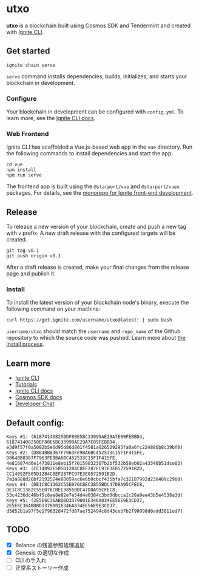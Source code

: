 # utxo
**utxo** is a blockchain built using Cosmos SDK and Tendermint and created with [Ignite CLI](https://ignite.com/cli).

## Get started

```
ignite chain serve
```

`serve` command installs dependencies, builds, initializes, and starts your blockchain in development.

### Configure

Your blockchain in development can be configured with `config.yml`. To learn more, see the [Ignite CLI docs](https://docs.ignite.com).

### Web Frontend

Ignite CLI has scaffolded a Vue.js-based web app in the `vue` directory. Run the following commands to install dependencies and start the app:

```
cd vue
npm install
npm run serve
```

The frontend app is built using the `@starport/vue` and `@starport/vuex` packages. For details, see the [monorepo for Ignite front-end development](https://github.com/ignite/web).

## Release
To release a new version of your blockchain, create and push a new tag with `v` prefix. A new draft release with the configured targets will be created.

```
git tag v0.1
git push origin v0.1
```

After a draft release is created, make your final changes from the release page and publish it.

### Install
To install the latest version of your blockchain node's binary, execute the following command on your machine:

```
curl https://get.ignite.com/username/utxo@latest! | sudo bash
```
`username/utxo` should match the `username` and `repo_name` of the Github repository to which the source code was pushed. Learn more about [the install process](https://github.com/allinbits/starport-installer).

## Learn more

- [Ignite CLI](https://ignite.com/cli)
- [Tutorials](https://docs.ignite.com/guide)
- [Ignite CLI docs](https://docs.ignite.com)
- [Cosmos SDK docs](https://docs.cosmos.network)
- [Developer Chat](https://discord.gg/ignite)


## Default config:
```
Keys #1: (618741408250DF80E5BC33999AE29A7E09FEBBD4, 618741408250DF80E5BC33999AE29A7E09FEBBD4, e3d9f57f0a5082b5e6d95d86d801f4581a026529295fa0a6fc224886b8c39bf8)
Keys #2: (D864BB8367F7963FE9BA6BC452533C15F1F415FE, D864BB8367F7963FE9BA6BC452533C15F1F415FE, 4e816874d6e1473811e8eb15f70159832307b2bf532b58eb02a43348b51dce83)
Keys #3: (CC14092F505D1284C8EF287FC97E3E0572591B2D, CC14092F505D1284C8EF287FC97E3E0572591B2D, 7a3a888d20bf2192524e88059ac6e6b0cbcf435bfa7c32187992d238409c298d)
Keys #4: (DE1C8C1362C55E076CBEC3855BDC47D8A95CFEC8, DE1C8C1362C55E076CBEC3855BDC47D8A95CFEC8, 53c4236dc46bf5c8ae8e82e7e54d4a0384c3bd0dbcca1c28a9ee43b5e4538a3d)
Keys #5: (2E5E6C36ABDBD3379001E346A834EE56E9E3CD37, 2E5E6C36ABDBD3379001E346A834EE56E9E3CD37, d5d52b1a97f5e179632d472fd87ae752494c8d43ceb7b2f90098d0add3011ed7)
```

## TODO
- [x] Balance の残高参照処理追加
- [x] Genesis の適切な作成
- [ ] CLI の手入れ
- [ ] 正常系ストーリー作成